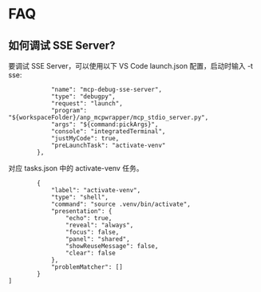 # FAQ

## 如何调试 SSE Server?

要调试 SSE Server，可以使用以下 VS Code launch.json 配置，启动时输入 -t sse:
```  {
            "name": "mcp-debug-sse-server",
            "type": "debugpy",
            "request": "launch",
            "program": "${workspaceFolder}/anp_mcpwrapper/mcp_stdio_server.py",
            "args": "${command:pickArgs}",
            "console": "integratedTerminal",
            "justMyCode": true,
            "preLaunchTask": "activate-venv"
        },
```
对应 tasks.json 中的 activate-venv 任务。
```    "tasks": [
        {
            "label": "activate-venv",
            "type": "shell",
            "command": "source .venv/bin/activate",
            "presentation": {
                "echo": true,
                "reveal": "always",
                "focus": false,
                "panel": "shared",
                "showReuseMessage": false,
                "clear": false
            },
            "problemMatcher": []
        }
]
```
